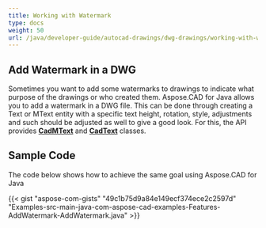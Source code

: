 ```yaml
---
title: Working with Watermark
type: docs
weight: 50
url: /java/developer-guide/autocad-drawings/dwg-drawings/working-with-watermark/
---
```


## **Add Watermark in a DWG**

Sometimes you want to add some watermarks to drawings to indicate what purpose of the drawings or who created them. Aspose.CAD for Java allows you to add a watermark in a DWG file. This can be done through creating a Text or MText entity with a specific text height, rotation, style, adjustments and such should be adjusted as well to give a good look. For this, the API provides [**CadMText**](https://reference.aspose.com/cad/java/com.aspose.cad.fileformats.cad.cadobjects/CadMText) and [**CadText**](https://reference.aspose.com/cad/java/com.aspose.cad.fileformats.cad.cadobjects/CadText) classes.

## Sample Code

The code below shows how to achieve the same goal using Aspose.CAD for Java

{{< gist "aspose-com-gists" "49c1b75d9a84e149ecf374ece2c2597d" "Examples-src-main-java-com-aspose-cad-examples-Features-AddWatermark-AddWatermark.java" >}}
